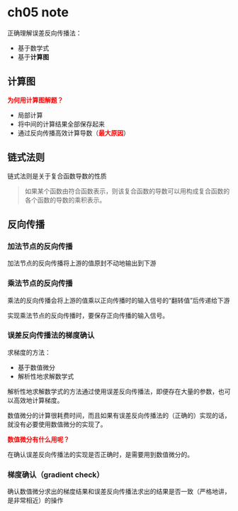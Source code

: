 # ch05 note

正确理解误差反向传播法：
- 基于数学式
- 基于**计算图**

## 计算图

<span style="color:red; font-weight: bold;">为何用计算图解题？</span>

- 局部计算
- 将中间的计算结果全部保存起来
- 通过反向传播高效计算导数（<span style="color:red; font-weight: bold;">最大原因</span>）

## 链式法则

链式法则是关于复合函数导数的性质

> 如果某个函数由符合函数表示，则该复合函数的导数可以用构成复合函数的各个函数的导数的乘积表示。

## 反向传播

### 加法节点的反向传播

加法节点的反向传播将上游的值原封不动地输出到下游

### 乘法节点的反向传播

乘法的反向传播会将上游的值乘以正向传播时的输入信号的“翻转值”后传递给下游

实现乘法节点的反向传播时，要保存正向传播的输入信号。

### 误差反向传播法的梯度确认

求梯度的方法：
- 基于数值微分
- 解析性地求解数学式

解析性地求解数学式的方法通过使用误差反向传播法，即便存在大量的参数，也可以高效地计算梯度。

数值微分的计算很耗费时间，而且如果有误差反向传播法的（正确的）实现的话，就没有必要使用数值微分的实现了。

<p style="color: red; font-weight: bold;">数值微分有什么用呢？</p>
在确认误差反向传播法的实现是否正确时，是需要用到数值微分的。

### 梯度确认（gradient check）
确认数值微分求出的梯度结果和误差反向传播法求出的结果是否一致（严格地讲，是非常相近）的操作